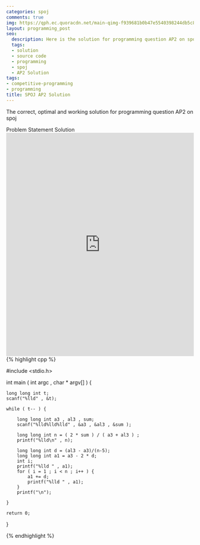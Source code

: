 ```yaml
---
categories: spoj
comments: true
img: https://qph.ec.quoracdn.net/main-qimg-f939681b0b47e5540398244db5c8966f?convert_to_webp=true
layout: programming_post
seo:
  description: Here is the solution for programming question AP2 on spoj
  tags:
  - solution
  - source code
  - programming
  - spoj
  - AP2 Solution
tags:
- competitive-programming
- programming
title: SPOJ AP2 Solution
---
```

The correct, optimal and working solution for programming question AP2 on spoj

<div class="ui secondary pointing large menu">
  <a class="grey item" data-tab="problem-statement">
    Problem Statement
  </a>
  <a class="active item grey" data-tab="solution">
    Solution
  </a>
</div>
<div class="ui bottom attached tab" data-tab="problem-statement">
    <iframe src="http://www.spoj.com/problems/AP2/" width="100%" height="600px" style="overflow: scroll; border: none;"></iframe>
</div>
<div class="ui bottom attached active tab" data-tab="solution">
{% highlight cpp %}

#include <stdio.h>

int main ( int argc , char * argv[] ) {

	long long int t;
	scanf("%lld" , &t);

	while ( t-- ) {

		long long int a3 , al3 , sum;
		scanf("%lld%lld%lld" , &a3 , &al3 , &sum );

		long long int n = ( 2 * sum ) / ( a3 + al3 ) ;
		printf("%lld\n" , n);

		long long int d = (al3 - a3)/(n-5);
		long long int a1 = a3 - 2 * d;
		int i;
		printf("%lld " , a1);
		for ( i = 1 ; i < n ; i++ ) {
			a1 += d;
			printf("%lld " , a1);
		}
		printf("\n");

	}

	return 0;
}


{% endhighlight %}
</div>
